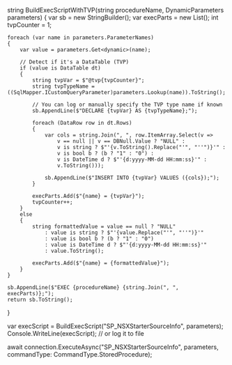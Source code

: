 string BuildExecScriptWithTVP(string procedureName, DynamicParameters parameters)
{
    var sb = new StringBuilder();
    var execParts = new List<string>();
    int tvpCounter = 1;

    foreach (var name in parameters.ParameterNames)
    {
        var value = parameters.Get<dynamic>(name);

        // Detect if it's a DataTable (TVP)
        if (value is DataTable dt)
        {
            string tvpVar = $"@tvp{tvpCounter}";
            string tvpTypeName = ((SqlMapper.ICustomQueryParameter)parameters.Lookup(name)).ToString();

            // You can log or manually specify the TVP type name if known
            sb.AppendLine($"DECLARE {tvpVar} AS {tvpTypeName};");

            foreach (DataRow row in dt.Rows)
            {
                var cols = string.Join(", ", row.ItemArray.Select(v =>
                    v == null || v == DBNull.Value ? "NULL" :
                    v is string ? $"'{v.ToString().Replace("'", "''")}'" :
                    v is bool b ? (b ? "1" : "0") :
                    v is DateTime d ? $"'{d:yyyy-MM-dd HH:mm:ss}'" :
                    v.ToString()));

                sb.AppendLine($"INSERT INTO {tvpVar} VALUES ({cols});");
            }

            execParts.Add($"{name} = {tvpVar}");
            tvpCounter++;
        }
        else
        {
            string formattedValue = value == null ? "NULL"
                : value is string ? $"'{value.Replace("'", "''")}'"
                : value is bool b ? (b ? "1" : "0")
                : value is DateTime d ? $"'{d:yyyy-MM-dd HH:mm:ss}'"
                : value.ToString();

            execParts.Add($"{name} = {formattedValue}");
        }
    }

    sb.AppendLine($"EXEC {procedureName} {string.Join(", ", execParts)};");
    return sb.ToString();
}

var execScript = BuildExecScript("SP_NSXStarterSourceInfo", parameters);
Console.WriteLine(execScript); // or log it to file

await connection.ExecuteAsync("SP_NSXStarterSourceInfo", parameters, commandType: CommandType.StoredProcedure);
